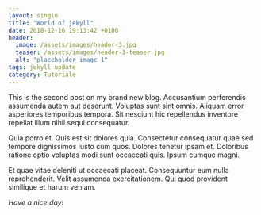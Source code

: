```yaml
---
layout: single
title: "World of jekyll"
date: 2018-12-16 19:13:42 +0100
header:
  image: /assets/images/header-3.jpg
  teaser: /assets/images/header-3-teaser.jpg
  alt: "placeholder image 1"
tags: jekyll update
category: Tutoriale
---
```


This is the second post on my brand new blog. Accusantium perferendis assumenda autem aut deserunt. Voluptas sunt sint omnis. Aliquam error asperiores temporibus tempora. Sit nesciunt hic repellendus inventore repellat illum nihil sequi consequatur.

Quia porro et. Quis est sit dolores quia. Consectetur consequatur quae sed tempore dignissimos iusto cum quos. Dolores tenetur ipsam et. Doloribus ratione optio voluptas modi sunt occaecati quis. Ipsum cumque magni.

Et quae vitae deleniti ut occaecati placeat. Consequuntur eum nulla reprehenderit. Velit assumenda exercitationem. Qui quod provident similique et harum veniam.

_Have a nice day!_
